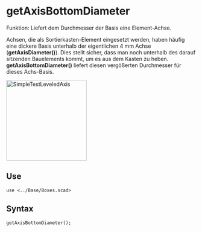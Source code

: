 # getAxisBottomDiameter

Funktion: Liefert dem Durchmesser der Basis eine Element-Achse.

Achsen, die als Sortierkasten-Element eingesetzt werden, haben häufig eine dickere Basis unterhalb der eigentlichen 4 mm Achse (__getAxisDiameter()__). Dies stellt sicher, dass man noch unterhalb des darauf sitzenden Bauelements kommt, um es aus dem Kasten zu heben. __getAxisBottomDiameter()__ liefert diesen vergößerten Durchmesser für dieses Achs-Basis.

<img width="213" alt="SimpleTestLeveledAxis" src="https://user-images.githubusercontent.com/48654609/167309022-4e0061e3-c5ea-4066-83e5-d7966df9e523.png">

## Use
<pre><code>use &lt;../Base/Boxes.scad&gt;</pre></code>

## Syntax
<pre><code>getAxisBottomDiameter();
</pre></code>
